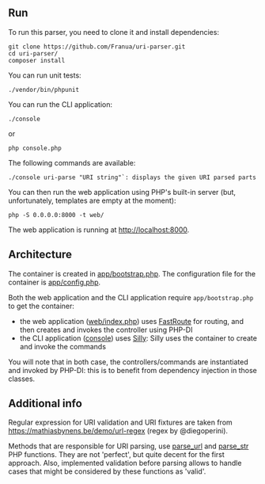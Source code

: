 ## Run

To run this parser, you need to clone it and install dependencies:

```
git clone https://github.com/Franua/uri-parser.git
cd uri-parser/
composer install
```
You can run unit tests:
```
./vendor/bin/phpunit
```
You can run the CLI application:

```
./console
```
or
```
php console.php
```

The following commands are available:
```
./console uri-parse "URI string"`: displays the given URI parsed parts
```
You can then run the web application using PHP's built-in server (but, unfortunately, templates are empty at the moment):

```
php -S 0.0.0.0:8000 -t web/
```

The web application is running at [http://localhost:8000](http://localhost:8000/).

## Architecture

The container is created in [app/bootstrap.php](app/bootstrap.php). The configuration file for the container is [app/config.php](app/config.php).

Both the web application and the CLI application require `app/bootstrap.php` to get the container:

- the web application ([web/index.php](web/index.php)) uses [FastRoute](https://github.com/nikic/FastRoute) for routing, and then creates and invokes the controller using PHP-DI
- the CLI application ([console](console)) uses [Silly](http://mnapoli.fr/silly/): Silly uses the container to create and invoke the commands

You will note that in both case, the controllers/commands are instantiated and invoked by PHP-DI: this is to benefit from dependency injection in those classes.

## Additional info
Regular expression for URI validation and URI fixtures are taken from https://mathiasbynens.be/demo/url-regex (regex by @diegoperini).

Methods that are responsible for URI parsing, use [parse_url](http://php.net/manual/en/function.parse-url.php) and [parse_str](http://php.net/manual/en/function.parse-str.php) PHP functions. They are not 'perfect', but quite decent for the first approach. Also, implemented validation before parsing allows to handle cases that might be considered by these functions as 'valid'.
